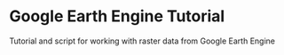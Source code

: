 # Google Earth Engine Tutorial
Tutorial and script for working with raster data from Google Earth Engine
